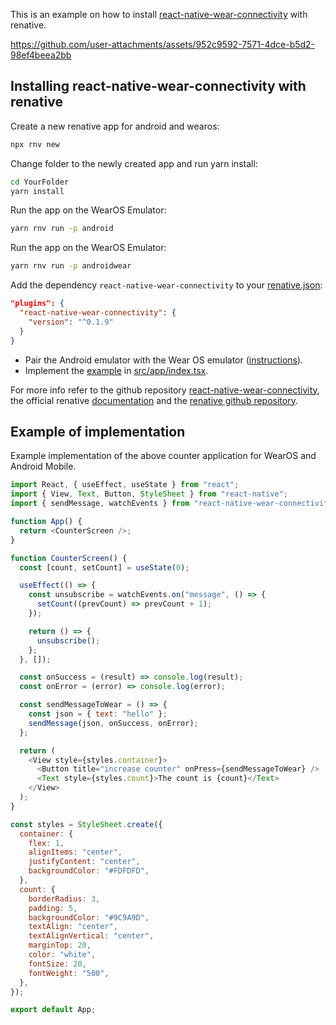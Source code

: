 This is an example on how to install [react-native-wear-connectivity](https://github.com/fabOnReact/react-native-wear-connectivity) with renative.

https://github.com/user-attachments/assets/952c9592-7571-4dce-b5d2-98ef4beea2bb

## Installing react-native-wear-connectivity with renative

Create a new renative app for android and wearos:

```sh
npx rnv new
```

Change folder to the newly created app and run yarn install:

```sh
cd YourFolder
yarn install
```

Run the app on the WearOS Emulator:

```sh
yarn rnv run -p android
```

Run the app on the WearOS Emulator:

```sh
yarn rnv run -p androidwear
```

Add the dependency `react-native-wear-connectivity` to your [renative.json](https://github.com/fabOnReact/react-native-wear-connectivity-renative-example/blob/main/renative.json):

```json
"plugins": {
  "react-native-wear-connectivity": {
    "version": "^0.1.9"
  }
}
```

- Pair the Android emulator with the Wear OS emulator ([instructions][21]).
- Implement the [example](#example-of-implementation) in [src/app/index.tsx](https://github.com/fabOnReact/react-native-wear-connectivity-renative-example/blob/main/src/app/index.tsx).

For more info refer to the github repository
[react-native-wear-connectivity](https://github.com/fabOnReact/react-native-wear-connectivity),
the official renative [documentation](https://next.renative.org) and the
[renative github repository](https://github.com/flexn-io/renative).

[21]: https://developer.android.com/training/wearables/get-started/connect-phone

## Example of implementation

Example implementation of the above counter application for WearOS and Android Mobile.

```js
import React, { useEffect, useState } from "react";
import { View, Text, Button, StyleSheet } from "react-native";
import { sendMessage, watchEvents } from "react-native-wear-connectivity";

function App() {
  return <CounterScreen />;
}

function CounterScreen() {
  const [count, setCount] = useState(0);

  useEffect(() => {
    const unsubscribe = watchEvents.on("message", () => {
      setCount((prevCount) => prevCount + 1);
    });

    return () => {
      unsubscribe();
    };
  }, []);

  const onSuccess = (result) => console.log(result);
  const onError = (error) => console.log(error);

  const sendMessageToWear = () => {
    const json = { text: "hello" };
    sendMessage(json, onSuccess, onError);
  };

  return (
    <View style={styles.container}>
      <Button title="increase counter" onPress={sendMessageToWear} />
      <Text style={styles.count}>The count is {count}</Text>
    </View>
  );
}

const styles = StyleSheet.create({
  container: {
    flex: 1,
    alignItems: "center",
    justifyContent: "center",
    backgroundColor: "#FDFDFD",
  },
  count: {
    borderRadius: 3,
    padding: 5,
    backgroundColor: "#9C9A9D",
    textAlign: "center",
    textAlignVertical: "center",
    marginTop: 20,
    color: "white",
    fontSize: 20,
    fontWeight: "500",
  },
});

export default App;
```
